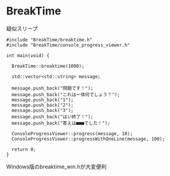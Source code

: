 BreakTime
=========

疑似スリープ  

    #include "BreakTime/breaktime.h"
    #include "BreakTime/console_progress_viewer.h"

    int main(void) {
      
      BreakTime::breaktime(1000);
      
      std::vector<std::string> message;
      
      message.push_back("問題です！");
      message.push_back("これは一体何でしょう？");
      message.push_back("1");
      message.push_back("2");
      message.push_back("3");
      message.push_back("はい終了！");
      message.push_back("答えは■■■でした！");
      
      ConsoleProgressViewer::progress(message, 10);
      ConsoleProgressViewer::progressWithOneLine(message, 100);
      
      return 0;
    }
    
Windows版のbreaktime_win.hが大変便利